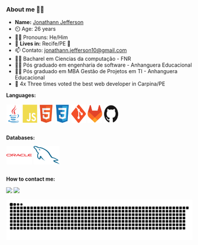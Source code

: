 ### About me 👨‍💻 
- <b>Name:</b>  <a href="https://www.linkedin.com/in/jonathann-jefferson-21a682134/">Jonathann Jefferson</a>
- ⏲️ Age:</b> 26 years
- 👨‍💻 Pronouns:</b> He/Him
- 🌇 <b>Lives in:</b> Recife/PE 🌴 
- 📫 Contato: <a>jonathann.jefferson10@gmail.com</a>
- 👨‍💻 Bacharel em Ciencias da computação - FNR
- 👨‍💻 Pós graduado em engenharia de software - Anhanguera Educacional
- 👨‍💻 Pós graduado em MBA Gestão de Projetos em TI - Anhanguera Educacional
- 🥇 4x Three times voted the best web developer in Carpina/PE


<a href="https://github.com/jonathannjefferson"></a>
  </div>
<b>Languages:</b><br>
<div style="display: inline_block"><br>
  <img align="center" alt="Jonathann-JAVA" height="50" width="40" src="https://raw.githubusercontent.com/devicons/devicon/master/icons/java/java-original.svg"/> 
  <img align="center" alt="Jonathann-Js" height="50" width="40" src="https://raw.githubusercontent.com/devicons/devicon/master/icons/javascript/javascript-plain.svg"/>
  <img align="center" alt="Jonathann-HTML" height="50" width="40" src="https://raw.githubusercontent.com/devicons/devicon/master/icons/html5/html5-original.svg"/>
  <img align="center" alt="Jonathann-CSS" height="50" width="40" src="https://raw.githubusercontent.com/devicons/devicon/master/icons/css3/css3-original.svg">
  <img align="center" alt="Jonathann-GIT" height="50" width="40" src="https://raw.githubusercontent.com/devicons/devicon/master/icons/git/git-original.svg">
  <img align="center" alt="Jonathann-GITLAB" height="50" width="40" src="https://raw.githubusercontent.com/devicons/devicon/master/icons/gitlab/gitlab-original.svg">
  <img align="center" alt="Jonathann-GITHUB" height="50" width="40" src="https://raw.githubusercontent.com/devicons/devicon/master/icons/github/github-original.svg">
</div><br>

 
<b>Databases:</b>
 
<div style="display: inline_block">
  <img align="center" alt="Jonathann-Oracle" height="50" width="70" src="https://raw.githubusercontent.com/devicons/devicon/master/icons/oracle/oracle-original.svg">
  <img align="center" alt="Jonathann-MySql" height="50" width="70" src="https://raw.githubusercontent.com/devicons/devicon/master/icons/mysql/mysql-original.svg">
</div>
 
<br><b>How to contact me:</b><br>
 
<div> 
  <a href="mailto:jonathann.jefferson10@gmail.com"><img src="https://img.shields.io/badge/Gmail-D14836?style=for-the-badge&logo=gmail&logoColor=white" target="_blank"></a>
  <a href="https://www.linkedin.com/in/jonathann-jefferson-21a682134/" target="_blank"><img src="https://img.shields.io/badge/-LinkedIn-%230077B5?style=for-the-badge&logo=linkedin&logoColor=white" target="_blank"></a> 
 
  ![Snake animation](https://github.com/jonathannjefferson/jonathannjefferson/blob/output/github-contribution-grid-snake.svg)
 </div>
